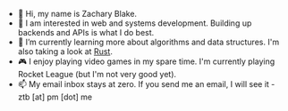 - 👋 Hi, my name is Zachary Blake. 
- 👀 I am interested in web and systems development. Building up backends and APIs is what I do best.
- 🌱 I’m currently learning more about algorithms and data structures. I'm also taking a look at [Rust](https://rust-lang.org). 
- 🎮 I enjoy playing video games in my spare time. I'm currently playing Rocket League (but I'm not very good yet).
- 📫 My email inbox stays at zero. If you send me an email, I will see it - ztb [at] pm [dot] me
